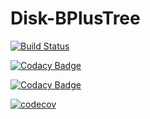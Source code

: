 # Disk-BPlusTree

[![Build Status](https://travis-ci.org/Gavindya/Disk-BPlusTree.svg?branch=master)](https://travis-ci.com/Gavindya/Disk-BPlusTree)

[![Codacy Badge](https://api.codacy.com/project/badge/Grade/7a17f425c50e4c2e912230aa7f89923f)](https://www.codacy.com/app/Gavindya/Disk-BPlusTree?utm_source=github.com&amp;utm_medium=referral&amp;utm_content=Gavindya/Disk-BPlusTree&amp;utm_campaign=Badge_Grade)

[![Codacy Badge](https://api.codacy.com/project/badge/Coverage/7a17f425c50e4c2e912230aa7f89923f)](https://www.codacy.com/app/Gavindya/Disk-BPlusTree?utm_source=github.com&amp;utm_medium=referral&amp;utm_content=Gavindya/Disk-BPlusTree&amp;utm_campaign=Badge_Grade)

[![codecov](https://codecov.io/gh/Gavindya/Disk-BPlusTree/branch/master/graph/badge.svg)](https://codecov.io/gh/Gavindya/Disk-BPlusTree)
